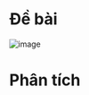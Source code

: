 # Đề bài
![image](https://github.com/VanHoang110802/Competitive_Programming/assets/108053955/f3316a40-2831-4e0d-a74c-816b5104898f)

# Phân tích
